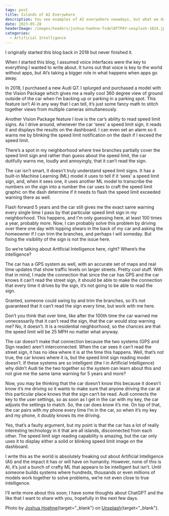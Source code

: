 ```yaml
---
tags: post
title: Islands of AI Everywhere
description: You see examples of AI everywhere nowadays, but what we don't see is many examples of multiple models wired together to accomplish something. What we have is little islands of AI which minimizes its impact.
date: 2023-05-28
headerImage: /images/headers/joshua-hoehne-TsdelDFTP6Y-unsplash-1024.jpg
categories:
  - Artificial Intelligence
---
```


I originally started this blog back in 2018 but never finished it. 

When I started this blog, I assumed voice interfaces were the key to everything I wanted to write about. It turns out that voice is key to the world without apps, but AI’s taking a bigger role in what happens when apps go away. 

In 2018, I purchased a new Audi Q7. I splurged and purchased a model with the Vision Package which gives me a really cool 360 degree view of ground outside of the car when I’m backing up or parking in a parking spot. This feature isn’t AI in any way that I can tell, it’s just some fancy math to stitch together views from multiple cameras simultaneously.

Another Vision Package feature I love is the car’s ability to read speed limit signs. As I drive around, whenever the car ‘sees’ a speed limit sign, it reads it and displays the results on the dashboard. I can even set an alarm so it warns me by blinking the speed limit notification on the dash if I exceed the speed limit. 

There’s a spot in my neighborhood where tree branches partially cover the speed limit sign and rather than guess about the speed limit, the car dutifully warns me, loudly and annoyingly, that it can’t read the sign.

The car isn’t smart, it doesn’t truly understand speed limit signs. It has a built-in Machine Learning (ML) model it uses to tell if it ‘sees’ a speed limit sign, and, when it sees one, it uses another ML model to transcribe the numbers on the sign into a number the car uses to craft the speed limit graphic on the dash determine if it needs to flash the speed limit exceeded warning there as well.

Flash forward 5 years and the car still gives me the exact same warning every single time I pass by that particular speed limit sign in my neighborhood. This happens, and I’m only guessing here, at least 100 times a year, probably more.
Now, I can probably solve this problem by driving over there one day with lopping shears in the back of my car and asking the homeowner if I can trim the branches, and perhaps I will someday. But fixing the visibility of the sign is not the issue here.

So we’re talking about Artificial Intelligence here, right? Where’s the intelligence?

The car has a GPS system as well, with an accurate set of maps and real time updates that show traffic levels on larger streets. Pretty cool stuff. With that in mind, I made the connection that since the car has GPS and the car knows it can’t read the street sign, it should be able to make the connection that every time it drives by the sign, it’s not going to be able to read the sign.

Granted, someone could swing by and trim the branches, so it’s not guaranteed that it can’t read the sign every time, but work with me here.

Don’t you think that over time, like after the 100th time the car warned me unnecessarily that it can’t read the sign, that the car would stop warning me? No, it doesn’t. It is a residential neighborhood, so the chances are that the speed limit will be 25 MPH no matter what anyway. 

The car doesn’t make that connection because the two systems (GPS and Sign reader) aren’t interconnected. When the car sees it can’t read the street sign, it has no idea where it is at the time this happens. Well, that’s not true, the car knows where it is, but the speed limit sign reading model doesn’t. If these systems are so intelligent (the I in Artificial Intelligence) why didn’t Audi tie the two together so the system can learn about this and not give me the same lame warning for 5 years and more?

Now, you may be thinking that the car doesn’t know this because it doesn’t know it’s me driving so it wants to make sure that anyone driving the car at this particular place knows that the sign can’t be read. Audi connects the key to the user settings, so as soon as I get in the car with my key, the car adjusts the settings to match. So, the car does know it’s me. On top of that, the car pairs with my phone every time I’m in the car, so when it’s my key and my phone, it doubly knows its me driving. 

Yes, that’s a faulty argument, but my point is that the car has a lot of really interesting technology in it that are all islands, disconnected from each other. The speed limit sign reading capability is amazing, but the car only uses it to display either a solid or blinking speed limit image on the dashboard.

I write this as the world is absolutely freaking out about Artificial Intelligence (AI) and the impact it has or will have on humanity. However, none of this is AI, it’s just a bunch of crafty ML that appears to be intelligent but isn’t. Until someone builds systems where hundreds, thousands or even millions of models work together to solve problems, we’re not even close to true intelligence.

I’ll write more about this soon; I have some thoughts about ChatGPT and the like that I want to share with you, hopefully in the next few days.

Photo by [Joshua Hoehne](https://unsplash.com/@mrthetrain?utm_source=unsplash&utm_medium=referral&utm_content=creditCopyText){target="_blank"} on [Unsplash](https://unsplash.com/photos/TsdelDFTP6Y?utm_source=unsplash&utm_medium=referral&utm_content=creditCopyText){target="_blank"}.
